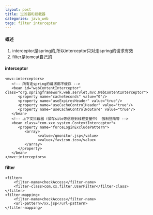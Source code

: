 ```yaml
---
layout: post
title: 过滤器和拦截器
categories: java_web
tags: filter intercepter
---
```


#### 概述

1.  interceptor是spring的,所以interceptor只对走spring的请求有效
2.  filter是tomcat自己的

#### interceptor

    <mvc:interceptors>
       <!-- 所有走spring的请求都不缓存 -->
       <bean id="webContentInterceptor" class="org.springframework.web.servlet.mvc.WebContentInterceptor">
          <property name="cacheSeconds" value="0"/>
          <property name="useExpiresHeader" value="true"/>
          <property name="useCacheControlHeader" value="true"/>
          <property name="useCacheControlNoStore" value="true"/>
       </bean>
       <!-- 上下文拦截器（保存site等信息到线程变量中） 强制登陆等 -->
       <bean class="com.xxx.system.ContextInterceptor">
          <property name="forceLoginExcludePattern">
             <array>
                   <value>/qmonitor.jsp</value>
                   <value>/favicon.ico</value>
             </array>
          </property>
       </bean>
    </mvc:interceptors>

#### filter

    <filter>
        <filter-name>checkAccess</filter-name>
        <filter-class>com.xx.filter.UserFilter</filter-class>
    </filter>
    <filter-mapping>
        <filter-name>checkAccess</filter-name>
        <url-pattern>/xx.jsp</url-pattern>
    </filter-mapping>


